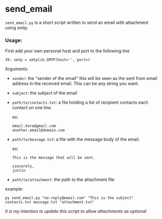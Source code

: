 # send_email	

`send_email.py` is a short script written to send an email with attachment using smtp.

### Usage: ###

First add your own personal host and port to the following line

`39: smtp = smtplib.SMTP(host='', port=)` 

Arguments:

* `sender`: the "sender of the email" this will be seen as the sent from email address in the received email. This can be any string you want.

* `subject`: the subject of the email

* `path/to/contacts.txt`: a file holding a list of recipient contacts each contact on one line.

  ex:

  ```
  email.here@gmail.com
  another.email@domain.com
  ```

* `path/to/message.txt`: a file with the message body of the email.

  ex:

  ```
  This is the message that will be sent.
  
  sincerely,
  justin
  ```

* `path/to/attachment`: the path to the attachment file



example:

`py send_email.py "no-reply@email.com" "This is the subject" contacts.txt message.txt "attachment.txt"`



*It is my intention to update this script to allow attachments as optional*
